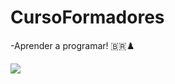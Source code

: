 # CursoFormadores
-Aprender a programar!
🇧🇷♟️

![](https://media.tenor.com/3ZI7-V0G60UAAAAd/hans-niemann-magnus-carlsen.gif)

